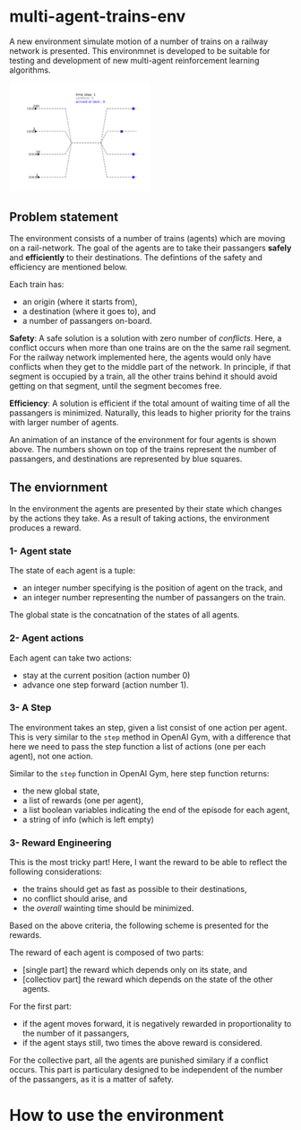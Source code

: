 # multi-agent-trains-env

A new environment simulate motion of a number of trains on a railway network is presented. This environmnet is developed to be suitable for testing and development of new multi-agent reinforcement learning algorithms.

<img src="./images_for_animation/animation.gif" width="50%">

## Problem statement
The environment consists of a number of trains (agents) which are moving on a rail-network. The goal of the agents are to take their passangers **safely** and **efficiently** to their destinations. The defintions of the safety and efficiency are mentioned below. 

Each train has:
* an origin (where it starts from), 
* a destination (where it goes to), and 
* a number of passangers on-board.

**Safety**: A safe solution is a solution with zero number of *conflicts*. Here, a conflict occurs when more than one trains are on the the same rail segment. For the railway network implemented here, the agents would only have conflicts when they get to the middle part of the network. In principle, if that segment is occupied by a train, all the other trains behind it should avoid getting on that segment, until the segment becomes free. 

**Efficiency**: A solution is efficient if the total amount of waiting time of all the passangers is minimized. Naturally, this leads to higher priority for the trains with larger number of agents.



An animation of an instance of the environment for four agents is shown above. The numbers shown on top of the trains represent the number of passangers, and destinations are represented by blue squares. 

## The enviornment

In the environment the agents are presented by their state which changes by the actions they take. As a result of taking actions, the environment produces a reward.

### 1- Agent state
The state of each agent is a tuple:
* an integer number specifying is the position of agent on the track, and
* an integer number representing the number of passangers on the train.

The global state is the concatnation of the states of all agents.

### 2- Agent actions

Each agent can take two actions:

* stay at the current position (action number 0)
* advance one step forward (action number 1).

### 3- A Step
The environment takes an step, given a list consist of one action per agent. This is very similar to the ```step``` method in OpenAI Gym, with a difference that here we need to pass the step function a list of actions (one per each agent), not one action.

Similar to the ```step``` function in OpenAI Gym, here step function returns:
* the new global state, 
* a list of rewards (one per agent),
* a list boolean variables indicating the end of the episode for each agent,
* a string of info (which is left empty)

### 3- Reward Engineering

This is the most tricky part! Here, I want the reward to be able to reflect the following considerations:

* the trains should get as fast as possible to their destinations,
* no conflict should arise, and
* the *overall* wainting time should be minimized.

Based on the above criteria, the following scheme is presented for the rewards. 

The reward of each agent is composed of two parts:
* [single part] the reward which depends only on its state, and
* [collectiov part] the reward which depends on the state of the other agents.

For the first part:
* if the agent moves forward, it is negatively rewarded in proportionality to the number of it passangers,
* if the agent stays still, two times the above reward is considered.

For the collective part, all the agents are punished similary if a conflict occurs. This part is particulary designed to be independent of the number of the passangers, as it is a matter of safety.

# How to use the environment



